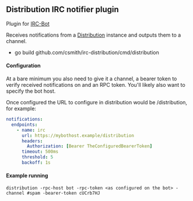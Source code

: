 ## Distribution IRC notifier plugin

Plugin for [IRC-Bot](https://github.com/greboid/irc-bot)

Receives notifications from a [Distribution](https://github.com/distribution/distribution) instance and outputs them to
a channel.

- go build github.com/csmith/irc-distribution/cmd/distribution

#### Configuration

At a bare minimum you also need to give it a channel, a bearer token to verify received notifications
on and an RPC token. You'll likely also want to specify the bot host.

Once configured the URL to configure in distribution would be <Bot URL>/distribution, for example:

```yaml
notifications:
  endpoints:
    - name: irc
      url: https://mybothost.example/distribution
      headers:
        Authorization: [Bearer TheConfiguredBearerToken]
      timeout: 500ms
      threshold: 5
      backoff: 1s
```

#### Example running

```
distribution -rpc-host bot -rpc-token <as configured on the bot> -channel #spam -bearer-token cUCrb7HJ
```
